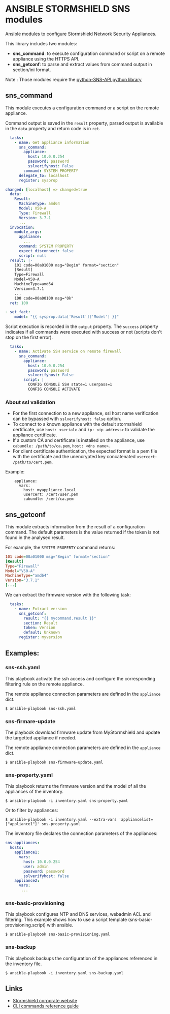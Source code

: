 # ANSIBLE STORMSHIELD SNS modules

Ansible modules to configure Stormshield Network Security Appliances.

This library includes two modules:
- **sns_command**: to execute configuration command or script on a remote appliance using the HTTPS API.
- **sns_getconf**: to parse and extract values from command output in section/ini format.

Note : Those modules require the [python-SNS-API python library](https://github.com/stormshield/python-SNS-API)

## sns_command

This module executes a configuration command or a script on the remote appliance.

Command output is saved in the `result` property, parsed output is available in the `data` property and return code is in `ret`.

```yaml
  tasks:
    - name: Get appliance information
      sns_command:
        appliance:
          host: 10.0.0.254
          password: password
          sslverifyhost: False
        command: SYSTEM PROPERTY
      delegate_to: localhost
      register: sysprop
```

```yaml
changed: [localhost] => changed=true
  data:
    Result:
      MachineType: amd64
      Model: V50-A
      Type: Firewall
      Version: 3.7.1
      ...
  invocation:
    module_args:
      appliance:
        ...
      command: SYSTEM PROPERTY
      expect_disconnect: false
      script: null
  result: |-
    101 code=00a01000 msg="Begin" format="section"
    [Result]
    Type=Firewall
    Model=V50-A
    MachineType=amd64
    Version=3.7.1
    ...
    100 code=00a00100 msg="Ok"
  ret: 100
```

```yaml
- set_fact:
    model: "{{ sysprop.data['Result']['Model'] }}"
```

Script execution is recorded in the `output` property. The `success` property indicates if all commands were executed with success or not (scripts don't stop on the first error).

```yaml
  tasks:
    - name: Activate SSH service on remote firewall
      sns_command:
        appliance:
          host: 10.0.0.254
          password: password
          sslverifyhost: False
        script: |
          CONFIG CONSOLE SSH state=1 userpass=1
          CONFIG CONSOLE ACTIVATE
```

### About ssl validation

* For the first connection to a new appliance, ssl host name verification can be bypassed with `sslverifyhost: false` option.
* To connect to a known appliance with the default stormshield certificate, use `host: <serial>` and `ip: <ip address>` to validate the appliance certificate.
* If a custom CA and certificate is installed on the appliance, use `cabundle: /path/to/ca.pem`, `host: <dns name>`.
* For client certificate authentication, the expected format is a pem file with the certificate and the unencrypted key concatenated `usercert: /path/to/cert.pem`.

Example:

```yaml:
    appliance:
      vars:
        host: myappliance.local
        usercert: /cert/user.pem
        cabundle: /cert/ca.pem
```

## sns_getconf

This module extracts information from the result of a configuration command. The default parameters is the value returned if the token is not found in the analysed result.

For example, the `SYSTEM PROPERTY` command returns:

```ini
101 code=00a01000 msg="Begin" format="section"
[Result]
Type="Firewall"
Model="V50-A"
MachineType="amd64"
Version="3.7.1"
[...]
```
We can extract the firmware version with the following task:

```yaml
  tasks:
    - name: Extract version
      sns_getconf:
        result: "{{ mycommand.result }}"
        section: Result
        token: Version
        default: Unknown
      register: myversion
```

## Examples:

### sns-ssh.yaml

This playbook activate the ssh access and configure the corresponding filtering rule on the remote appliance.

The remote appliance connection parameters are defined in the `appliance` dict.

`$ ansible-playbook sns-ssh.yaml`

### sns-firmare-update

The playbook download firmware update from MyStormshield and update the targetted appliance if needed.

The remote appliance connection parameters are defined in the `appliance` dict.

`$ ansible-playbook sns-firmware-update.yaml`

### sns-property.yaml

This playbook returns the firmware version and the model of all the appliances of the inventory.

`$ ansible-playbook -i inventory.yaml sns-property.yaml`

Or to filter by appliances:

`$ ansible-playbook -i inventory.yaml --extra-vars 'appliancelist=["appliance1"]' sns-property.yaml`

The inventory file declares the connection parameters of the appliances:

```yaml
sns-appliances:
  hosts:
    appliance1:
      vars:
        host: 10.0.0.254
        user: admin
        password: password
        sslverifyhost: false
    appliance2:
      vars:
       ...
```

### sns-basic-provisioning

This playbook configures NTP and DNS services, webadmin ACL and filtering.
This example shows how to use a script template (sns-basic-provisioning.script) with ansible.

`$ ansible-playbook sns-basic-provisioning.yaml`

### sns-backup

This playbook backups the configuration of the appliances referenced in the inventory file.

`$ ansible-playbook -i inventory.yaml sns-backup.yaml`


## Links

* [Stormshield corporate website](https://www.stormshield.com)
* [CLI commands reference guide](https://documentation.stormshield.eu/SNS/v3/en/Content/CLI_Serverd_Commands_reference_Guide_v3/Introduction.htm)
